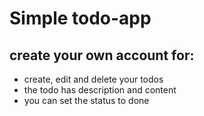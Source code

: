 # Simple todo-app

## create your own account for:
- create, edit and delete your todos
- the todo has description and content
- you can set the status to done
